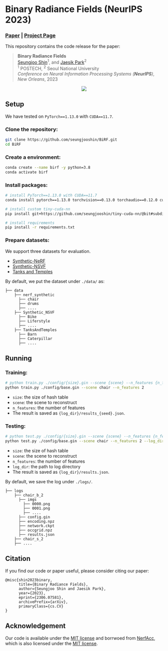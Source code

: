 # Binary Radiance Fields (NeurIPS 2023)

<!-- <p align="left">
    <a href="https://arxiv.org/abs/2306.07581"><img src="https://img.shields.io/badge/arxiv-2306.07581-b31b1b"></a>
    <a href="https://seungjooshin.github.io/BiRF"><img src="https://img.shields.io/badge/githubpages-BiRF-222222"></a>
</p> -->


### [Paper](https://arxiv.org/abs/2306.07581) | [Project Page](https://github.com/seungjooshin/BiRF)

This repository contains the code release for the paper: 
<!-- This is the official implementation of [Binary Radiance Fields](https://arxiv.org/abs/2306.07581): -->

> **Binary Radiance Fields** \
> [Seungjoo Shin](https://seungjooshin.github.io)<sup>1</sup>, and [Jaesik Park](https://jaesik.info)<sup>2</sup> \
> <sup>1</sup> POSTECH, <sup>2</sup> Seoul National University \
> *Conference on Neural Information Processing Systems (**NeurIPS**)*, *New Orleans*, 2023

<div style="text-align:center">
    <img src="https://github.com/seungjooshin/BiRF/assets/70835247/aff5f4a2-39bb-482e-80f6-d5c90ea24190"/>
</div>

## Setup

We have tested on ```PyTorch==1.13.0``` with ```CUDA==11.7```.

### Clone the repository:

```bash
git clone https://github.com/seungjooshin/BiRF.git
cd BiRF
```

### Create a environment:

``` bash
conda create --name birf -y python=3.8
conda activate birf
```

### Install packages:

``` bash
# install PyTorch==1.13.0 with CUDA==11.7
conda install pytorch==1.13.0 torchvision==0.13.0 torchaudio==0.12.0 cudatoolkit=11.7 -c pytorch

# install custom tiny-cuda-nn
pip install git+https://github.com/seungjooshin/tiny-cuda-nn/@bit#subdirectory=bindings/torch

# install requirements
pip install -r requirements.txt
```

### Prepare datasets:

We support three datasets for evaluation.

- [Synthetic-NeRF](https://drive.google.com/drive/folders/128yBriW1IG_3NJ5Rp7APSTZsJqdJdfc1) 
- [Synthetic-NSVF](https://dl.fbaipublicfiles.com/nsvf/dataset/Synthetic_NSVF.zip)
- [Tanks and Temples](https://dl.fbaipublicfiles.com/nsvf/dataset/TanksAndTemple.zip)

By default, we put the dataset under ```./data/``` as:

```
├── data
    ├── nerf_synthetic
      ├── chair
      ├── drums
      ├── ....
    ├── Synthetic_NSVF
      ├── Bike
      ├── Liferstyle
      ├── ....
    ├── TanksAndTemples
      ├── Barn
      ├── Caterpillar
      ├── ....
```

## Running



### Training:
``` bash
# python train.py ./config/{size}.gin --scene {scene} --n_features {n_features}
python train.py ./config/base.gin --scene chair --n_features 2
```
- `size`: the size of hash table
- `scene`: the scene to reconstruct
- `n_features`: the number of features
- The result is saved as `{log_dir}/results_{seed}.json`.

### Testing:


``` bash
# python test.py ./config/{size}.gin --scene {scene} --n_features {n_features} --log_dir {path_to_log_dir}
python test.py ./config/base.gin --scene chair --n_features 2 --log_dir ./logs/chair_f2_2023
```
- `size`: the size of hash table
- `scene`: the scene to reconstruct
- `n_features`: the number of features
- `log_dir`: the path to log directory
- The result is saved as `{log_dir}/results.json`.

By default, we save the log under ```./logs/```.
```
├── logs
    ├── chair_b_2
      ├── imgs
        ├── 0000.png
        ├── 0001.png
        ├── ....
      ├── config.gin
      ├── encoding.npz
      ├── network.ckpt
      ├── occgrid.npz
      ├── results.json
    ├── chair_s_2
    ├── ....
```
## Citation

If you find our code or paper useful, please consider citing our paper:
``` 
@misc{shin2023binary,
      title={Binary Radiance Fields}, 
      author={Seungjoo Shin and Jaesik Park},
      year={2023},
      eprint={2306.07581},
      archivePrefix={arXiv},
      primaryClass={cs.CV}
}
```

## Acknowledgement

Our code is available under the [MIT license](https://github.com/seungjooshin/BiRF/blob/main/LICENSE) and borrwoed from [NerfAcc](https://github.com/KAIR-BAIR/nerfacc), which is also licensed under the [MIT license](https://github.com/KAIR-BAIR/nerfacc/blob/master/LICENSE).

<!-- We would like to appreciate great open-source projects. Our codes are mainly borrowed from below.
* [tiny-cuda-nn](https://github.com/NVlabs/tiny-cuda-nn)
* [NerfAcc](https://github.com/KAIR-BAIR/nerfacc)  -->